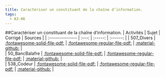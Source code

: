 ```yaml
---
title: Caractériser un constituant de la chaîne d’information. 
tags:
  - A3-06
---
```

[comment]: <> (Généré automatiquement par make_all_activitess.py, creation_fichiers_activites)

##Caractériser un constituant de la chaîne d’information. 
| Activités | Sujet | Corrigé | Sources  | 
| :-------------- | :---: | :-----: | :------: | 
| 507_Divers | [:fontawesome-solid-file-pdf:](http://xpessoles-cpge.fr/pdf/A3_06_507_Divers_Sujet.pdf) | [:fontawesome-regular-file-pdf:](http://xpessoles-cpge.fr/pdf/A3_06_507_Divers_Corrige.pdf) | [:material-github:](https://github.com/xpessoles/ExercicesCompetences/tree/main/A3_AnalyseFonctionnelleStructurelle/A3_06_ChaineInfo/507_Divers) |  
| 50_BancBalafre | [:fontawesome-solid-file-pdf:](http://xpessoles-cpge.fr/pdf/A3_06_50_BancBalafre_Sujet.pdf) | [:fontawesome-regular-file-pdf:](http://xpessoles-cpge.fr/pdf/A3_06_50_BancBalafre_Corrige.pdf) | [:material-github:](https://github.com/xpessoles/ExercicesCompetences/tree/main/A3_AnalyseFonctionnelleStructurelle/A3_06_ChaineInfo/50_BancBalafre) |  
| 538_Codeur | [:fontawesome-solid-file-pdf:](http://xpessoles-cpge.fr/pdf/A3_06_538_Codeur_Sujet.pdf) | [:fontawesome-regular-file-pdf:](http://xpessoles-cpge.fr/pdf/A3_06_538_Codeur_Corrige.pdf) | [:material-github:](https://github.com/xpessoles/ExercicesCompetences/tree/main/A3_AnalyseFonctionnelleStructurelle/A3_06_ChaineInfo/538_Codeur) |  

